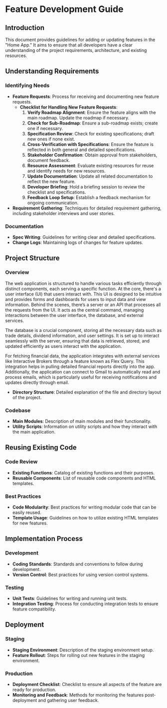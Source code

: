 # Feature Development Guide

## Introduction
This document provides guidelines for adding or updating features in the "Home App." It aims to ensure that all developers have a clear understanding of the project requirements, architecture, and existing resources.

## Understanding Requirements

### Identifying Needs
- **Feature Requests**: Process for receiving and documenting new feature requests.
  - **Checklist for Handling New Feature Requests**:
    1. **Verify Roadmap Alignment**: Ensure the feature aligns with the main roadmap. Update the roadmap if necessary.
    2. **Check for Sub-Roadmap**: Ensure a sub-roadmap exists; create one if necessary.
    3. **Specification Review**: Check for existing specifications; draft new ones if none exist.
    4. **Cross-Verification with Specifications**: Ensure the feature is reflected in both general and detailed specifications.
    5. **Stakeholder Confirmation**: Obtain approval from stakeholders, document feedback.
    6. **Resource Assessment**: Evaluate existing resources for reuse and identify needs for new resources.
    7. **Update Documentation**: Update all related documentation to reflect the new feature.
    8. **Developer Briefing**: Hold a briefing session to review the checklist and specifications.
    9. **Feedback Loop Setup**: Establish a feedback mechanism for ongoing communication.
- **Requirement Gathering**: Techniques for detailed requirement gathering, including stakeholder interviews and user stories.

### Documentation
- **Spec Writing**: Guidelines for writing clear and detailed specifications.
- **Change Logs**: Maintaining logs of changes for feature updates.

## Project Structure

### Overview


The web application is structured to handle various tasks efficiently through distinct components, each serving a specific function. At the core, there's a user interface (UI) that users interact with. This UI is designed to be intuitive and provides forms and dashboards for users to input data and view information. Behind the scenes, there’s a server or an API that processes all the requests from the UI. It acts as the central command, managing interactions between the user interface, the database, and external services.

The database is a crucial component, storing all the necessary data such as trade details, dividend information, and user settings. It is set up to interact seamlessly with the server, ensuring that data is retrieved, stored, and updated efficiently as users interact with the application.

For fetching financial data, the application integrates with external services like Interactive Brokers through a feature known as Flex Query. This integration helps in pulling detailed financial reports directly into the app. Additionally, the application can connect to Gmail to automatically read and process emails, which is particularly useful for receiving notifications and updates directly through email.


- **Directory Structure**: Detailed explanation of the file and directory layout of the project.

### Codebase
- **Main Modules**: Description of main modules and their functionality.
- **Utility Scripts**: Information on utility scripts and how they interact with the main application.

## Reusing Existing Code

### Code Review
- **Existing Functions**: Catalog of existing functions and their purposes.
- **Reusable Components**: List of reusable code components and HTML templates.

### Best Practices
- **Code Modularity**: Best practices for writing modular code that can be easily reused.
- **Template Usage**: Guidelines on how to utilize existing HTML templates for new features.

## Implementation Process

### Development
- **Coding Standards**: Standards and conventions to follow during development.
- **Version Control**: Best practices for using version control systems.

### Testing
- **Unit Tests**: Guidelines for writing and running unit tests.
- **Integration Testing**: Process for conducting integration tests to ensure feature compatibility.

## Deployment

### Staging
- **Staging Environment**: Description of the staging environment setup.
- **Feature Rollout**: Steps for rolling out new features in the staging environment.

### Production
- **Deployment Checklist**: Checklist to ensure all aspects of the feature are ready for production.
- **Monitoring and Feedback**: Methods for monitoring the features post-deployment and gathering user feedback.
